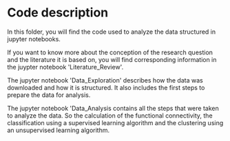 # Code description

In this folder, you will find the code used to analyze the data structured in jupyter notebooks.

If you want to know more about the conception of the research question and the literature it is based on, you will find corresponding information in the juypter notebook 'Literature_Review'.

The jupyter notebook 'Data_Exploration' describes how the data was downloaded and how it is structured. It also includes the first steps to prepare the data for analysis.

The jupyter notebook 'Data_Analysis contains all the steps that were taken to analyze the data. So the calculation of the functional connectivity, the classification using a supervised learning algorithm and the clustering using an unsupervised learning algorithm.  
